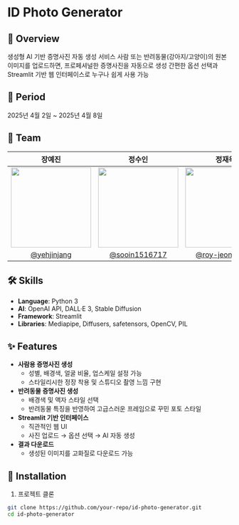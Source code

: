 # ID Photo Generator

## 📌 Overview

생성형 AI 기반 증명사진 자동 생성 서비스 
사람 또는 반려동물(강아지/고양이)의 원본 이미지를 업로드하면, 프로페셔널한 증명사진을 자동으로 생성
간편한 옵션 선택과 Streamlit 기반 웹 인터페이스로 누구나 쉽게 사용 가능

## 📅 Period

2025년 4월 2일 ~ 2025년 4월 8일

## 👥 Team

| 장예진 | 정수인 | 정재욱 |
| :----: | :----: | :----: |
| <img src="https://avatars.githubusercontent.com/u/101628142?v=4" width="180"> | <img src="https://avatars.githubusercontent.com/u/192847666?v=4" width="180"> | <img src="https://avatars.githubusercontent.com/u/198744774?v=4" width="180"> |
| [@yehjinjang](https://github.com/yehjinjang) | [@sooin1516717](https://github.com/sooin1516717) | [@roy-jeong1116](https://github.com/roy-jeong1116) |

## 🛠️ Skills

- **Language**: Python 3
- **AI**: OpenAI API, DALL·E 3, Stable Diffusion
- **Framework**: Streamlit
- **Libraries**: Mediapipe, Diffusers, safetensors, OpenCV, PIL

## ✨ Features

- **사람용 증명사진 생성**
  - 성별, 배경색, 얼굴 비율, 업스케일 설정 가능
  - 스타일리시한 정장 착용 및 스튜디오 촬영 느낌 구현
- **반려동물 증명사진 생성**
  - 배경색 및 액자 스타일 선택
  - 반려동물 특징을 반영하여 고급스러운 프레임으로 꾸민 포토 스타일
- **Streamlit 기반 인터페이스**
  - 직관적인 웹 UI
  - 사진 업로드 → 옵션 선택 → AI 자동 생성
- **결과 다운로드**
  - 생성된 이미지를 고화질로 다운로드 가능

## 🚀 Installation

1. 프로젝트 클론
```bash
git clone https://github.com/your-repo/id-photo-generator.git
cd id-photo-generator

